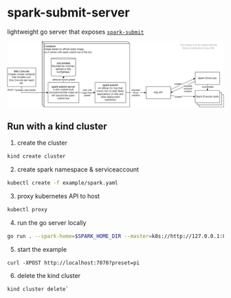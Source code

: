 # spark-submit-server

lightweight go server that exposes [`spark-submit`](https://spark.apache.org/docs/latest/submitting-applications.html)

![spark-submit-server architecture overview](spark-submit-server.drawio.png)

## Run with a kind cluster

1. create the cluster
```bash
kind create cluster
```
2. create spark namespace & serviceaccount
```bash
kubectl create -f example/spark.yaml
```
3. proxy kubernetes API to host
```bash
kubectl proxy
```
4. run the go server locally
```bash
go run . --spark-home=$SPARK_HOME_DIR --master=k8s://http://127.0.0.1:8001 --spark-conf-dir=example/sparkConf --debug
```
5. start the example
```
curl -XPOST http://localhost:7070?preset=pi
```
6. delete the kind cluster
```bash
kind cluster delete`
```
